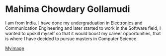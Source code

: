 # Mahima Chowdary Gollamudi

I am from India. I have done my undergraduation in Electronics and Communication Engineering and later started to work in the Software field, I wanted to upskill myself so that it would boost my career opportunities, that is where I have decided to pursue masters in Computer Science.

[Myimage](.\IMG-1207.jpg)